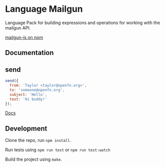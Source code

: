 Language Mailgun
================

Language Pack for building expressions and operations for working with
the mailgun API.

[mailgun-js on npm](https://www.npmjs.com/package/mailgun-js)

Documentation
-------------

## send
```js
send({
  from: 'Taylor <taylor@openfn.org>',
  to: 'someone@openfn.org',
  subject: 'Hello',
  text: 'Hi buddy!'
});
```

[Docs](docs/index)


Development
-----------

Clone the repo, run `npm install`.

Run tests using `npm run test` or `npm run test:watch`

Build the project using `make`.
